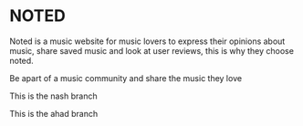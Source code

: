 # NOTED

Noted is a music website for music lovers to express their opinions about music, share saved music and look at user reviews, this is why they choose noted.

Be apart of a music community and share the music they love


This is the nash branch

This is the ahad branch
